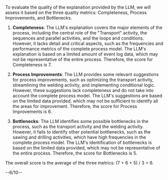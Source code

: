 To evaluate the quality of the explanation provided by the LLM, we will assess it based on the three quality metrics: Completeness, Process Improvements, and Bottlenecks.

1. **Completeness**: The LLM's explanation covers the major elements of the process, including the central role of the "Transport" activity, the sequences and parallel activities, and the loops and conditions. However, it lacks detail and critical aspects, such as the frequencies and performance metrics of the complete process model. The LLM's explanation is based on a limited amount of event log data, which may not be representative of the entire process. Therefore, the score for Completeness is 7.

2. **Process Improvements**: The LLM provides some relevant suggestions for process improvements, such as optimizing the transport activity, streamlining the welding activity, and implementing conditional logic. However, these suggestions lack completeness and do not take into account the complete process model. The LLM's suggestions are based on the limited data provided, which may not be sufficient to identify all the areas for improvement. Therefore, the score for Process Improvements is 6.

3. **Bottlenecks**: The LLM identifies some possible bottlenecks in the process, such as the transport activity and the welding activity. However, it fails to identify other potential bottlenecks, such as the sawing and drilling activities, which have high frequencies in the complete process model. The LLM's identification of bottlenecks is based on the limited data provided, which may not be representative of the entire process. Therefore, the score for Bottlenecks is 5.

The overall score is the average of the three metrics: (7 + 6 + 5) / 3 = 6.

--6/10--